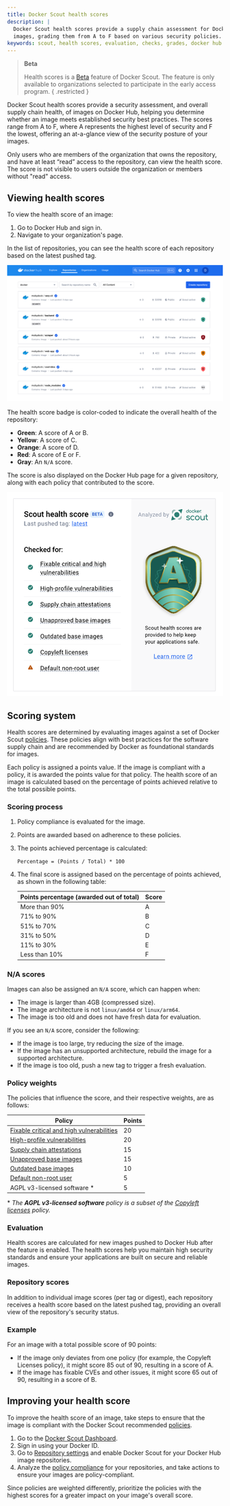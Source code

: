 ```yaml
---
title: Docker Scout health scores
description: |
  Docker Scout health scores provide a supply chain assessment for Docker Hub
  images, grading them from A to F based on various security policies.
keywords: scout, health scores, evaluation, checks, grades, docker hub
---
```


> **Beta**
>
> Health scores is a [Beta](release-lifecycle/#beta) feature of Docker Scout.
> The feature is only available to organizations selected to participate in the
> early access program.
{ .restricted }

Docker Scout health scores provide a security assessment, and overall supply
chain health, of images on Docker Hub, helping you determine whether an image
meets established security best practices. The scores range from A to F, where
A represents the highest level of security and F the lowest, offering an
at-a-glance view of the security posture of your images.

Only users who are members of the organization that owns the repository, and
have at least “read” access to the repository, can view the health score. The
score is not visible to users outside the organization or members without
"read" access.

## Viewing health scores

To view the health score of an image:

1. Go to Docker Hub and sign in.
2. Navigate to your organization's page.

In the list of repositories, you can see the health score of each repository
based on the latest pushed tag.

![Repository health score](../images/score-badges-repolist.png)

The health score badge is color-coded to indicate the overall health of the
repository:

- **Green**: A score of A or B.
- **Yellow**: A score of C.
- **Orange**: A score of D.
- **Red**: A score of E or F.
- **Gray**: An `N/A` score.

The score is also displayed on the Docker Hub page for a given repository,
along with each policy that contributed to the score.

![Scout "A" health score](../images/score-a-shiny.png?w=450px)

## Scoring system

Health scores are determined by evaluating images against a set of Docker Scout
[policies](./_index.md). These policies align with best practices for
the software supply chain and are recommended by Docker as foundational
standards for images.

Each policy is assigned a points value. If the image is compliant with a
policy, it is awarded the points value for that policy. The health score of an
image is calculated based on the percentage of points achieved relative to the
total possible points.

### Scoring process

1. Policy compliance is evaluated for the image.
2. Points are awarded based on adherence to these policies.
3. The points achieved percentage is calculated:

   ```text
   Percentage = (Points / Total) * 100
   ```

4. The final score is assigned based on the percentage of points achieved, as
   shown in the following table:

   | Points percentage (awarded out of total) | Score |
   | ---------------------------------------- | ----- |
   | More than 90%                            | A     |
   | 71% to 90%                               | B     |
   | 51% to 70%                               | C     |
   | 31% to 50%                               | D     |
   | 11% to 30%                               | E     |
   | Less than 10%                            | F     |

### N/A scores

Images can also be assigned an `N/A` score, which can happen when:

- The image is larger than 4GB (compressed size).
- The image architecture is not `linux/amd64` or `linux/arm64`.
- The image is too old and does not have fresh data for evaluation.

If you see an `N/A` score, consider the following:

- If the image is too large, try reducing the size of the image.
- If the image has an unsupported architecture, rebuild the image for a
  supported architecture.
- If the image is too old, push a new tag to trigger a fresh evaluation.

### Policy weights

The policies that influence the score, and their respective weights, are as follows:

| Policy                                                                                                    | Points |
| --------------------------------------------------------------------------------------------------------- | ------ |
| [Fixable critical and high vulnerabilities](./_index.md#fixable-critical-and-high-vulnerabilities)        | 20     |
| [High-profile vulnerabilities](./_index.md#high-profile-vulnerabilities)                                  | 20     |
| [Supply chain attestations](./_index.md#supply-chain-attestations)                                        | 15     |
| [Unapproved base images](./_index.md#unapproved-base-images)                                              | 15     |
| [Outdated base images](./_index.md#outdated-base-images)                                                  | 10     |
| [Default non-root user](./_index.md#default-non-root-user)                                                | 5      |
| AGPL v3-licensed software \*                                                                              | 5      |

\* _The **AGPL v3-licensed software** policy is a subset of the
[Copyleft licenses](./_index.md#copyleft-licenses) policy._

### Evaluation

Health scores are calculated for new images pushed to Docker Hub after the
feature is enabled. The health scores help you maintain high security standards
and ensure your applications are built on secure and reliable images.

### Repository scores

In addition to individual image scores (per tag or digest), each repository
receives a health score based on the latest pushed tag, providing an overall
view of the repository's security status.

### Example

For an image with a total possible score of 90 points:

- If the image only deviates from one policy (for example, the Copyleft
  Licenses policy), it might score 85 out of 90, resulting in a score of A.
- If the image has fixable CVEs and other issues, it might score 65 out of 90,
  resulting in a score of B.

## Improving your health score

To improve the health score of an image, take steps to ensure that the image is
compliant with the Docker Scout recommended [policies](./_index.md).

1. Go to the [Docker Scout Dashboard](https://scout.docker.com/).
2. Sign in using your Docker ID.
3. Go to [Repository settings](https://scout.docker.com/settings/repos) and
   enable Docker Scout for your Docker Hub image repositories.
4. Analyze the [policy compliance](./_index.md) for your repositories,
   and take actions to ensure your images are policy-compliant.

Since policies are weighted differently, prioritize the policies with the
highest scores for a greater impact on your image's overall score.
